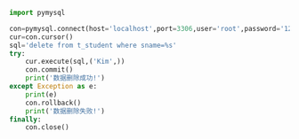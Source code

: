 
<BlogInfo title="13.操作MySQL数据库删除数据" author="白日梦想猿" pv=0 read_times=0 pre_cost_time=0分17秒 category="数据库编程" tag_list="['数据库编程']" create_time="2020.07.09 16:20:47" update_time="2020.07.10 15:17:42" />

```python
import pymysql

con=pymysql.connect(host='localhost',port=3306,user='root',password='123456',database='python_db')
cur=con.cursor()
sql='delete from t_student where sname=%s'
try:
    cur.execute(sql,('Kim',))
    con.commit()
    print('数据删除成功!')
except Exception as e:
    print(e)
    con.rollback()
    print('数据删除失败!')
finally:
    con.close()
```
